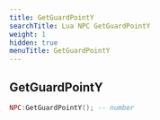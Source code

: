 ```yaml
---
title: GetGuardPointY
searchTitle: Lua NPC GetGuardPointY
weight: 1
hidden: true
menuTitle: GetGuardPointY
---
```

## GetGuardPointY
```lua
NPC:GetGuardPointY(); -- number
```